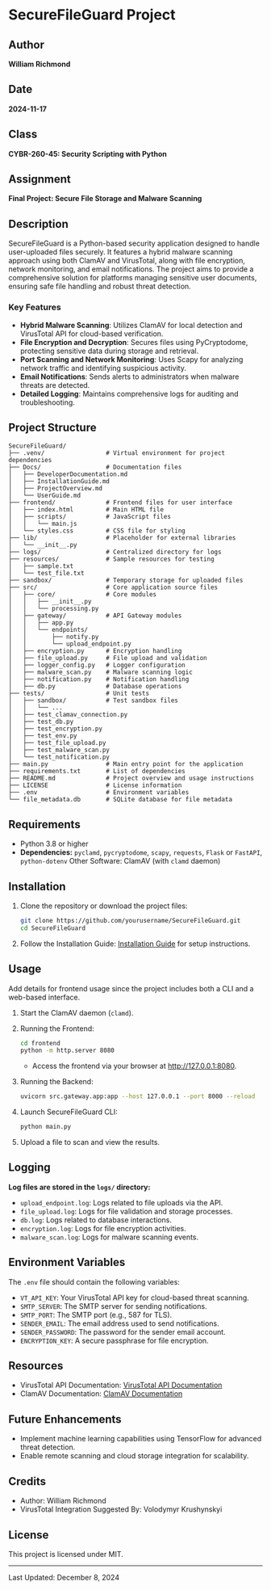 # SecureFileGuard Project

## Author
**William Richmond**

## Date
**2024-11-17**

## Class
**CYBR-260-45: Security Scripting with Python**

## Assignment
**Final Project: Secure File Storage and Malware Scanning**

## Description
SecureFileGuard is a Python-based security application designed to handle user-uploaded files securely. It features a 
hybrid malware scanning approach using both ClamAV and VirusTotal, along with file encryption, network monitoring, 
and email notifications. The project aims to provide a comprehensive solution for platforms managing sensitive user 
documents, ensuring safe file handling and robust threat detection.

### Key Features
- **Hybrid Malware Scanning**: Utilizes ClamAV for local detection and VirusTotal API for cloud-based verification.
- **File Encryption and Decryption**: Secures files using PyCryptodome, protecting sensitive data during storage and retrieval.
- **Port Scanning and Network Monitoring**: Uses Scapy for analyzing network traffic and identifying suspicious activity.
- **Email Notifications**: Sends alerts to administrators when malware threats are detected.
- **Detailed Logging**: Maintains comprehensive logs for auditing and troubleshooting.

## Project Structure
```text
SecureFileGuard/
├── .venv/                 # Virtual environment for project dependencies
├── Docs/                  # Documentation files
│   ├── DeveloperDocumentation.md
│   ├── InstallationGuide.md
│   ├── ProjectOverview.md
│   └── UserGuide.md
├── frontend/              # Frontend files for user interface
│   ├── index.html         # Main HTML file
│   ├── scripts/           # JavaScript files
│   │   └── main.js
│   └── styles.css         # CSS file for styling
├── lib/                   # Placeholder for external libraries
│   └── __init__.py
├── logs/                  # Centralized directory for logs
├── resources/             # Sample resources for testing
│   ├── sample.txt
│   └── test_file.txt
├── sandbox/               # Temporary storage for uploaded files
├── src/                   # Core application source files
│   ├── core/              # Core modules
│   │   ├── __init__.py
│   │   └── processing.py
│   ├── gateway/           # API Gateway modules
│   │   ├── app.py
│   │   └── endpoints/
│   │       ├── notify.py
│   │       └── upload_endpoint.py
│   ├── encryption.py      # Encryption handling
│   ├── file_upload.py     # File upload and validation
│   ├── logger_config.py   # Logger configuration
│   ├── malware_scan.py    # Malware scanning logic
│   ├── notification.py    # Notification handling
│   ├── db.py              # Database operations
├── tests/                 # Unit tests
│   ├── sandbox/           # Test sandbox files
│   │   └── ...
│   ├── test_clamav_connection.py
│   ├── test_db.py
│   ├── test_encryption.py
│   ├── test_env.py
│   ├── test_file_upload.py
│   ├── test_malware_scan.py
│   └── test_notification.py
├── main.py                # Main entry point for the application
├── requirements.txt       # List of dependencies
├── README.md              # Project overview and usage instructions
├── LICENSE                # License information
├── .env                   # Environment variables
└── file_metadata.db       # SQLite database for file metadata

```

## Requirements
- Python 3.8 or higher
- **Dependencies:** `pyclamd`, `pycryptodome`, `scapy`, `requests`, `Flask` or `FastAPI`, `python-dotenv`
Other Software: ClamAV (with `clamd` daemon)

## Installation
1. Clone the repository or download the project files:
    ```bash
    git clone https://github.com/yourusername/SecureFileGuard.git
    cd SecureFileGuard
    ```
   
2. Follow the Installation Guide: [Installation Guide](docs/Installation_Guide.md) for setup instructions.

## Usage

Add details for frontend usage since the project includes both a CLI and a web-based interface.

1. Start the ClamAV daemon (`clamd`).

2. Running the Frontend:
   ```Bash
   cd frontend
   python -m http.server 8080
   ```
   - Access the frontend via your browser at http://127.0.0.1:8080.

3. Running the Backend:
   ```Bash
   uvicorn src.gateway.app:app --host 127.0.0.1 --port 8000 --reload
   ```
   
4. Launch SecureFileGuard CLI:
    ```bash
    python main.py
    ```

4. Upload a file to scan and view the results.

## Logging
**Log files are stored in the `logs/` directory:**
- `upload_endpoint.log`: Logs related to file uploads via the API.
- `file_upload.log`: Logs for file validation and storage processes.
- `db.log`: Logs related to database interactions.
- `encryption.log`: Logs for file encryption activities.
- `malware_scan.log`: Logs for malware scanning events.

## Environment Variables
The `.env` file should contain the following variables:
- `VT_API_KEY`: Your VirusTotal API key for cloud-based threat scanning.
- `SMTP_SERVER`: The SMTP server for sending notifications.
- `SMTP_PORT`: The SMTP port (e.g., 587 for TLS).
- `SENDER_EMAIL`: The email address used to send notifications.
- `SENDER_PASSWORD`: The password for the sender email account.
- `ENCRYPTION_KEY`: A secure passphrase for file encryption.


## Resources

- VirusTotal API Documentation: [VirusTotal API Documentation](https://developers.virustotal.com/)
- ClamAV Documentation: [ClamAV Documentation](https://docs.clamav.net/)

## Future Enhancements
- Implement machine learning capabilities using TensorFlow for advanced threat detection.
- Enable remote scanning and cloud storage integration for scalability.

## Credits
- Author: William Richmond
- VirusTotal Integration Suggested By: Volodymyr Krushynskyi

## License
This project is licensed under MIT.

___
Last Updated: December 8, 2024 
